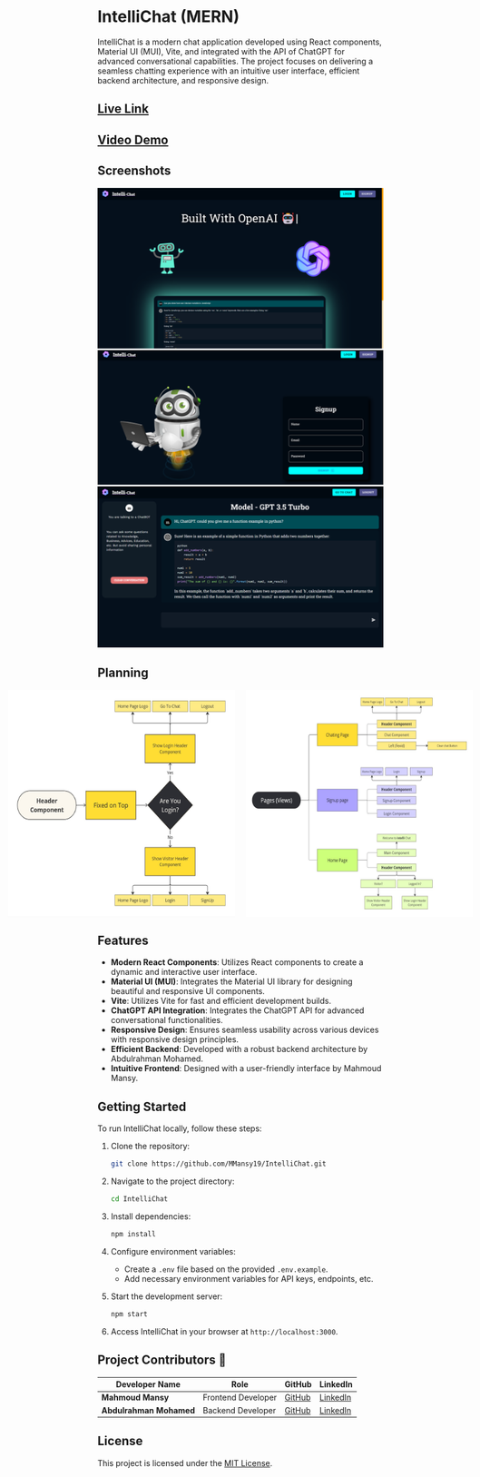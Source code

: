 # IntelliChat (MERN)

IntelliChat is a modern chat application developed using React components, Material UI (MUI), Vite, and integrated with the API of ChatGPT for advanced conversational capabilities. The project focuses on delivering a seamless chatting experience with an intuitive user interface, efficient backend architecture, and responsive design.

## [Live Link]()

## [Video Demo]()

## Screenshots

![Screenshot 1](Planning/1.png)
![Screenshot 2](Planning/2.png)
![Screenshot 3](Planning/3.png)

## Planning

<div style="display: flex; justify-content: center; flex-direction:row">
  <img style="width: 400px; height: 400px; margin: 0 10px;" src="Planning/header.jpg" alt="header">
  <img style="width: 400px; height: 400px; margin: 0 10px;" src="Planning/pages.jpg" alt="pages">
</div>

## Features

- **Modern React Components**: Utilizes React components to create a dynamic and interactive user interface.
- **Material UI (MUI)**: Integrates the Material UI library for designing beautiful and responsive UI components.
- **Vite**: Utilizes Vite for fast and efficient development builds.
- **ChatGPT API Integration**: Integrates the ChatGPT API for advanced conversational functionalities.
- **Responsive Design**: Ensures seamless usability across various devices with responsive design principles.
- **Efficient Backend**: Developed with a robust backend architecture by Abdulrahman Mohamed.
- **Intuitive Frontend**: Designed with a user-friendly interface by Mahmoud Mansy.

## Getting Started

To run IntelliChat locally, follow these steps:

1. Clone the repository:

   ```bash
   git clone https://github.com/MMansy19/IntelliChat.git
   ```

2. Navigate to the project directory:

   ```bash
   cd IntelliChat
   ```

3. Install dependencies:

   ```bash
   npm install
   ```

4. Configure environment variables:

   - Create a `.env` file based on the provided `.env.example`.
   - Add necessary environment variables for API keys, endpoints, etc.

5. Start the development server:

   ```bash
   npm start
   ```

6. Access IntelliChat in your browser at `http://localhost:3000`.

## Project Contributors 🤝

| Developer Name          | Role               | GitHub                                     | LinkedIn                                                               |
| ----------------------- | ------------------ | ------------------------------------------ | ---------------------------------------------------------------------- |
| **Mahmoud Mansy**       | Frontend Developer | [GitHub](https://github.com/MMansy19)      | [LinkedIn](https://www.linkedin.com/in/mahmoud-mansy-a189a5232/)       |
| **Abdulrahman Mohamed** | Backend Developer  | [GitHub](https://github.com/abdomohamed96) | [LinkedIn](https://www.linkedin.com/in/abdelrahman-mohamed-b7944123a/) |

## License

This project is licensed under the [MIT License](LICENSE).
